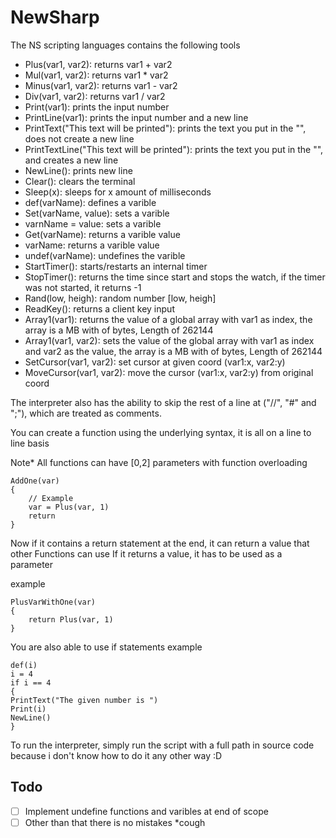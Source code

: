# NewSharp
The NS scripting languages contains the following tools

- Plus(var1, var2): returns var1 + var2
- Mul(var1, var2): returns var1 * var2
- Minus(var1, var2): returns var1 - var2
- Div(var1, var2): returns var1 / var2
- Print(var1): prints the input number
- PrintLine(var1): prints the input number and a new line
- PrintText("This text will be printed"): prints the text you put in the "", does not create a new line
- PrintTextLine("This text will be printed"): prints the text you put in the "", and creates a new line
- NewLine(): prints new line
- Clear(): clears the terminal
- Sleep(x): sleeps for x amount of milliseconds
- def(varName): defines a varible
- Set(varName, value): sets a varible
- varnName = value: sets a varible
- Get(varName): returns a varible value
- varName: returns a varible value 
- undef(varName): undefines the varible
- StartTimer(): starts/restarts an internal timer
- StopTimer(): returns the time since start and stops the watch, if the timer was not started, it returns -1
- Rand(low, heigh): random number [low, heigh] 
- ReadKey(): returns a client key input
- Array1(var1): returns the value of a global array with var1 as index, the array is a MB with of bytes, Length of 262144 
- Array1(var1, var2): sets the value of the global array with var1 as index and var2 as the value, the array is a MB with of bytes, Length of 262144 
- SetCursor(var1, var2): set cursor at given coord (var1:x, var2:y)
- MoveCursor(var1, var2): move the cursor (var1:x, var2:y) from original coord

The interpreter also has the ability to skip the rest of a line at ("//", "#" and ";"), which are treated as comments.

You can create a function using the underlying syntax, it is all on a line to line basis

Note* All functions can have [0,2] parameters with function overloading

```
AddOne(var)
{
    // Example
    var = Plus(var, 1)
    return
}
```

Now if it contains a return statement at the end, it can return a value that other Functions can use
If it returns a value, it has to be used as a parameter

example
```
PlusVarWithOne(var)
{
    return Plus(var, 1)
}
```

You are also able to use if statements
example

```
def(i)
i = 4
if i == 4
{
PrintText("The given number is ")
Print(i)
NewLine()
}
```

To run the interpreter, simply run the script with a full path in source code because i don't know how to do it any other way :D



## Todo
- [ ] Implement undefine functions and varibles at end of scope
- [ ] Other than that there is no mistakes *cough